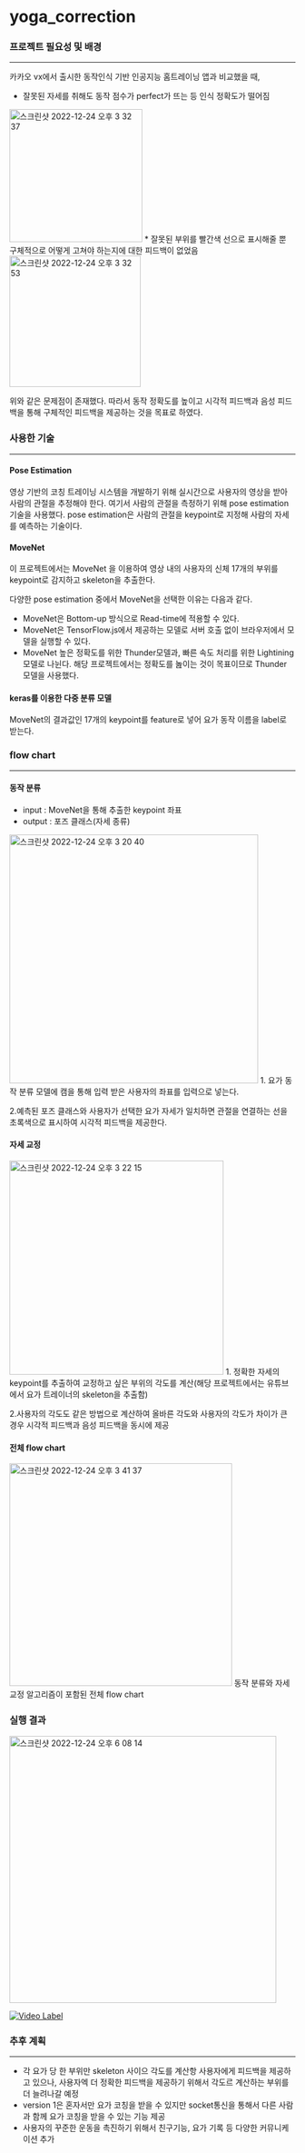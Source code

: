 # yoga_correction

### 프로젝트 필요성 및 배경 
---
카카오 vx에서 출시한 동작인식 기반 인공지능 홈트레이닝 앱과 비교했을 때,
* 잘못된 자세를 취해도 동작 점수가 perfect가 뜨는 등 인식 정확도가 떨어짐
<img width="234" alt="스크린샷 2022-12-24 오후 3 32 37" src="https://user-images.githubusercontent.com/88534959/209424538-e1c4a4db-7526-4917-9de5-aaf77be997e3.png">
* 잘못된 부위를 빨간색 선으로 표시해줄 뿐 구체적으로 어떻게 고쳐야 하는지에 대한 피드백이 없었음
<img width="231" alt="스크린샷 2022-12-24 오후 3 32 53" src="https://user-images.githubusercontent.com/88534959/209424546-faa9a159-c8d7-40ce-807b-0ae082e46169.png">

위와 같은 문제점이 존재했다.
따라서 동작 정확도를 높이고 시각적 피드백과 음성 피드백을 통해 구체적인 피드백을 제공하는 것을 목표로 하였다.

### 사용한 기술
---
#### Pose Estimation
영상 기반의 코칭 트레이닝 시스템을 개발하기 위해 실시간으로 사용자의 영상을 받아 사람의 관절을 추정해야 한다.
여기서 사람의 관절을 측정하기 위해 pose estimation 기술을 사용했다.
pose estimation은 사람의 관절을 keypoint로 지정해 사람의 자세를 예측하는 기술이다.

#### MoveNet
이 프로젝트에서는 MoveNet 을 이용하여 영상 내의 사용자의 신체 17개의 부위를 keypoint로 감지하고 skeleton을 추출한다.

다양한 pose estimation 중에서 MoveNet을 선택한 이유는 다음과 같다.
* MoveNet은 Bottom-up 방식으로 Read-time에 적용할 수 있다.
* MoveNet은 TensorFlow.js에서 제공하는 모델로 서버 호출 없이 브라우저에서 모델을 실행할 수 있다.
* MoveNet 높은 정확도를 위한 Thunder모델과, 빠른 속도 처리를 위한 Lightining모델로 나뉜다.
  해당 프로젝트에서는 정확도를 놆이는 것이 목표이므로 Thunder 모델을 사용했다.

#### keras를 이용한 다중 분류 모델
MoveNet의 결과값인 17개의 keypoint를 feature로 넣어 요가 동작 이름을 label로 받는다.

### flow chart
---
#### 동작 분류
* input : MoveNet을 통해 추출한 keypoint 좌표
* output : 포즈 클래스(자세 종류)
<img width="438" alt="스크린샷 2022-12-24 오후 3 20 40" src="https://user-images.githubusercontent.com/88534959/209424194-eaf78f0b-7cef-4a2f-bb49-2275a292f149.png">
1. 요가 동작 분류 모델에 캠을 통해 입력 받은 사용자의 좌표를 입력으로 넣는다.


2.예측된 포즈 클래스와 사용자가 선택한 요가 자세가 일치하면 관절을 연결하는 선을 초록색으로 표시하여 시각적 피드백을 제공한다.

#### 자세 교정
<img width="377" alt="스크린샷 2022-12-24 오후 3 22 15" src="https://user-images.githubusercontent.com/88534959/209424225-651d7f2c-07ac-473f-9c4d-862ecd41b949.png">
1. 정확한 자세의 keypoint를 추출하여 교정하고 싶은 부위의 각도를 계산(해당 프로젝트에서는 유튜브에서 요가 트레이너의 skeleton을 추출함)


2.사용자의 각도도 같은 방법으로 계산하여 올바른 각도와 사용자의 각도가 차이가 큰 경우 시각적 피드백과 음성 피드백을 동시에 제공

#### 전체 flow chart
<img width="392" alt="스크린샷 2022-12-24 오후 3 41 37" src="https://user-images.githubusercontent.com/88534959/209424768-7e64b543-d1fb-4ade-902d-573d3047f04d.png">
동작 분류와 자세 교정 알고리즘이 포함된 전체 flow chart

### 실행 결과
<img width="470" alt="스크린샷 2022-12-24 오후 6 08 14" src="https://user-images.githubusercontent.com/88534959/209428918-b116b08c-9be8-4abe-a86f-68b7d55c25d3.png">

[![Video Label](http://img.youtube.com/vi/3Uz2qNt3Iqw/0.jpg)](https://youtu.be/3Uz2qNt3Iqw)



### 추후 계획
---
* 각 요가 당 한 부위만 skeleton 사이으 각도를 계산항 사용자에게 피드백을 제공하고 있으나, 사용자엑 더 정확한 피드백을 제공하기 위해서 각도르 계산하는 부위를 더 늘려나갈 예정
* version 1은 혼자서만 요가 코칭을 받을 수 있지만 socket통신을 통해서 다른 사람과 함께 요가 코칭을 받을 수 있는 기능 제공
* 사용자의 꾸준한 운동을 촉진하기 위해서 친구기능, 요가 기록 등 다양한 커뮤니케이션 추가


